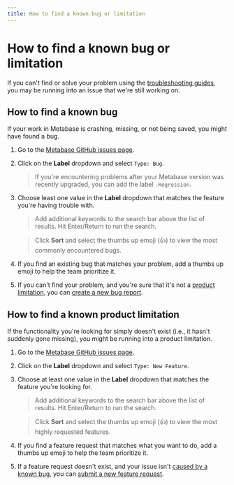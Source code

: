 ```yaml
---
title: How to find a known bug or limitation
---
```


# How to find a known bug or limitation

If you can't find or solve your problem using the [troubleshooting guides](./index.md), you may be running into an issue that we're still working on.

## How to find a known bug

If your work in Metabase is crashing, missing, or not being saved, you might have found a bug.

1. Go to the [Metabase GitHub issues page](https://github.com/metabase/metabase/issues).

2. Click on the **Label** dropdown and select `Type: Bug`.

   > If you're encountering problems after your Metabase version was recently upgraded, you can add the label `.Regression`.

3. Choose least one value in the **Label** dropdown that matches the feature you're having trouble with.

   > Add additional keywords to the search bar above the list of results. Hit Enter/Return to run the search.

   > Click **Sort** and select the thumbs up emoji (👍) to view the most commonly encountered bugs.

4. If you find an existing bug that matches your problem, add a thumbs up emoji to help the team prioritize it.

5. If you can't find your problem, and you're sure that it's not a [product limitation](#how-to-find-a-known-product-limitation), you can [create a new bug report](./bugs.md).

## How to find a known product limitation

If the functionality you're looking for simply doesn't exist (i.e., it hasn't suddenly gone missing), you might be running into a product limitation.

1. Go to the [Metabase GitHub issues page](https://github.com/metabase/metabase/issues).

2. Click on the **Label** dropdown and select `Type: New Feature`.

3. Choose at least one value in the **Label** dropdown that matches the feature you're looking for.

   > Add additional keywords to the search bar above the list of results. Hit Enter/Return to run the search.

   > Click **Sort** and select the thumbs up emoji (👍) to view the most highly requested features.

4. If you find a feature request that matches what you want to do, add a thumbs up emoji to help the team prioritize it.

5. If a feature request doesn't exist, and your issue isn't [caused by a known bug](#how-to-find-a-known-bug), you can [submit a new feature request](./requesting-new-features.md).
